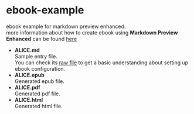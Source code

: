 # ebook-example
ebook example for markdown preview enhanced.  
more information about how to create ebook using **Markdown Preview Enhanced** can be found [here](https://github.com/shd101wyy/markdown-preview-enhanced/tree/master/docs/ebook.md)  

* **ALICE.md**    
Sample entry file.   
You can check its [raw file](https://raw.githubusercontent.com/shd101wyy/ebook-example/master/ALICE.md) to get a basic understanding about setting up ebook configuration.
* **ALICE.epub**  
Generated epub file.
* **ALICE.pdf**  
Generated pdf file.
* **ALICE.html**  
Generated html file.
